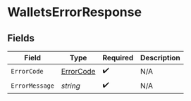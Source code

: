 # WalletsErrorResponse


## Fields

| Field                                         | Type                                          | Required                                      | Description                                   |
| --------------------------------------------- | --------------------------------------------- | --------------------------------------------- | --------------------------------------------- |
| `ErrorCode`                                   | [ErrorCode](../../Models/Errors/ErrorCode.md) | :heavy_check_mark:                            | N/A                                           |
| `ErrorMessage`                                | *string*                                      | :heavy_check_mark:                            | N/A                                           |